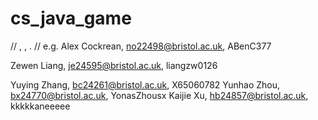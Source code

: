 # cs_java_game
// <name>, <email>, <github-username>. 
// e.g. Alex Cockrean, no22498@bristol.ac.uk, ABenC377

Zewen Liang, je24595@bristol.ac.uk, liangzw0126

Yuying Zhang, bc24261@bristol.ac.uk, X65060782
Yunhao Zhou, bx24770@bristol.ac.uk, YonasZhousx
Kaijie Xu, hb24857@bristol.ac.uk, kkkkkaneeeee